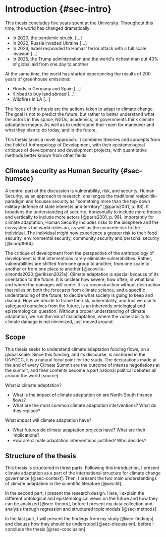 # Introduction {#sec-intro}

This thesis concludes five years spent at the University. Throughout this time, the world has changed dramatically:

- In 2020, the pandemic struck. […]
- In 2022, Russia invaded Ukraine […]
- In 2024, Israel responded to Hamas' terror attack with a full scale invasion […]
- In 2025, the Trump administration and the world's richest man cut 40% of global aid from one day to another

At the same time, the world has started experiencing the results of 200 years of greenhouse emissions:

- Floods in Germany and Spain […]
- Kiribati to buy land abroad […]
- Wildfires in LA […]


The focus of this thesis are the actions taken to adapt to climate change. The goal is not to predict the future, but rather to better understand what the actors in this space, NGOs, academics, or governments think climate adaptation means. As well as to understand their room for maneuver and what they plan to do today, and in the future.

This thesis takes a novel approach. It combines theories and concepts from the field of Anthropology of Development, with their epistemological critiques of development and development projects, with quantitative methods better known from other fields.

## Climate security as Human Security {#sec-humsec}

A central part of the discussion is vulnerability, risk, and security. Human Security, as an approach to research, challenges the traditional realpolitik-paradigm and focuses security as "something more than the top-down military defense of state interests and territory" [@paris2001, p. 88]. It broadens the understanding of security; horizontally to include more threats and vertically to include more actors [@paris2001, p. 98]. Importantly for climate adaptation, Human Security includes risks to the biosphere and the ecosystems the world relies on, as well as the concrete risk to the individual. The individual might now experience a greater risk to their food security, environmental security, community security and personal security [@undp1994]. 

The critique of development from the perspective of the anthropology of development is that interventions rarely eliminate vulnerabilities. Rather, vulnerabilities are shifted from one group to another, from one scale to another or from one place to another [@scoville-simonds2020;@eriksen2021a]. Climate adaptation is special because of its orientation to the future. It is unclear how severe, how often, in what kind and where the damages will come. It is a reconstruction without destruction that relies on both the forecasts from climate science, and a specific understanding of the future, to decide what society is going to keep and discard. How we decide to frame the risk, vulnerability, and tool we use to safeguard ourselves from the future, is an inherently ontological and epistemological question. Without a proper understanding of climate adaptation, we run the risk of maladaptation, where the vulnerability to climate damage is not minimized, just moved around. 

## Scope

This thesis seeks to understand climate adaptation funding flows, on a global scale. Since this funding, and its discourse, is anchored in the UNFCCC, it is a natural focal point for the study. The declarations made at the end of every Climate Summit are the outcome of intense negotiations at the summit, and their contents become a part national political debates all around the world [source]. 

What *is* climate adaptation?

- What is the impact of climate adaptation on are North-South finance flows?
- What are the most common climate adaptation interventions? What do they replace?

What *impact* will climate adaptation have?

- What futures do climate adaptation projects have? What are their implications?
- How are climate adaptation interventions justified? Who decides?

## Structure of the thesis

This thesis is structured in three parts. Following this introduction, I present climate adaptation as a part of the international structure for climate change governance [@sec-context]. Then, I present the two main understandings of climate adaptation in the scientific literature [@sec-lit].

In the second part, I present the research design. Here, I explain the different ontological and epistemological views on the future and how they can be analyzed [@sec-theory], before I present my data collection and analysis through regression and structured topic models [@sec-methods].

In the last part, I will present the findings from my study [@sec-findings] and discuss how they should be understood [@sec-discussion], before I conclude the thesis [@sec-conclusion].